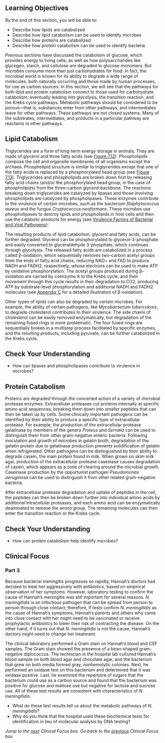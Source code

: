 ## Learning Objectives

By the end of this section, you will be able to:

* Describe how lipids are catabolized
* Describe how lipid catabolism can be used to identify microbes
* Describe how proteins are catabolized
* Describe how protein catabolism can be used to identify bacteria

Previous sections have discussed the catabolism of glucose, which provides energy to living cells, as well as how polysaccharides like glycogen, starch, and cellulose are degraded to glucose monomers. But microbes consume more than just carbohydrates for food. In fact, the microbial world is known for its ability to degrade a wide range of molecules, both naturally occurring and those made by human processes, for use as carbon sources. In this section, we will see that the pathways for both lipid and protein catabolism connect to those used for carbohydrate catabolism, eventually leading into glycolysis, the transition reaction, and the Krebs cycle pathways. Metabolic pathways should be considered to be porous—that is, substances enter from other pathways, and intermediates leave for other pathways. These pathways are not closed systems. Many of the substrates, intermediates, and products in a particular pathway are reactants in other pathways.

## Lipid Catabolism

Triglycerides are a form of long-term energy storage in animals. They are made of glycerol and three fatty acids (see [Figure 7.12](https://openstax.org/books/microbiology/pages/7-3-lipids#OSC_Microbio_07_03_trygly)). Phospholipids compose the cell and organelle membranes of all organisms except the archaea. Phospholipid structure is similar to triglycerides except that one of the fatty acids is replaced by a phosphorylated head group (see [Figure 7.13](https://openstax.org/books/microbiology/pages/7-3-lipids#OSC_Microbio_07_03_phospholip)). Triglycerides and phospholipids are broken down first by releasing fatty acid chains (and/or the phosphorylated head group, in the case of phospholipids) from the three-carbon glycerol backbone. The reactions breaking down triglycerides are catalyzed by lipases and those involving phospholipids are catalyzed by phospholipases. These enzymes contribute to the virulence of certain microbes, such as the bacterium *Staphylococcus aureus* and the fungus *Cryptococcus neoformans*. These microbes use phospholipases to destroy lipids and phospholipids in host cells and then use the catabolic products for energy (see [Virulence Factors of Bacterial and Viral Pathogens](https://openstax.org/books/microbiology/pages/15-3-virulence-factors-of-bacterial-and-viral-pathogens)).

The resulting products of lipid catabolism, glycerol and fatty acids, can be further degraded. Glycerol can be phosphorylated to glycerol-3-phosphate and easily converted to glyceraldehyde 3-phosphate, which continues through glycolysis. The released fatty acids are catabolized in a process called β-oxidation, which sequentially removes two-carbon acetyl groups from the ends of fatty acid chains, reducing NAD+ and FAD to produce NADH and FADH2, respectively, whose electrons can be used to make ATP by oxidative phosphorylation. The acetyl groups produced during β-oxidation are carried by coenzyme A to the Krebs cycle, and their movement through this cycle results in their degradation to CO2, producing ATP by substrate-level phosphorylation and additional NADH and FADH2 molecules (see [Appendix C](https://openstax.org/books/microbiology/pages/c-metabolic-pathways) for a detailed illustration of β-oxidation).

Other types of lipids can also be degraded by certain microbes. For example, the ability of certain pathogens, like *Mycobacterium tuberculosis*, to degrade cholesterol contributes to their virulence. The side chains of cholesterol can be easily removed enzymatically, but degradation of the remaining fused rings is more problematic. The four fused rings are sequentially broken in a multistep process facilitated by specific enzymes, and the resulting products, including pyruvate, can be further catabolized in the Krebs cycle.

## Check Your Understanding

* How can lipases and phospholipases contribute to virulence in microbes?

## Protein Catabolism

Proteins are degraded through the concerted action of a variety of microbial protease enzymes. Extracellular proteases cut proteins internally at specific amino acid sequences, breaking them down into smaller peptides that can then be taken up by cells. Some clinically important pathogens can be identified by their ability to produce a specific type of extracellular protease. For example, the production of the extracellular protease gelatinase by members of the genera *Proteus* and *Serratia* can be used to distinguish them from other gram-negative enteric bacteria. Following inoculation and growth of microbes in gelatin broth, degradation of the gelatin protein due to gelatinase production prevents solidification of gelatin when refrigerated. Other pathogens can be distinguished by their ability to degrade casein, the main protein found in milk. When grown on skim milk agar, production of the extracellular protease caseinase causes degradation of casein, which appears as a zone of clearing around the microbial growth. Caseinase production by the opportunist pathogen *Pseudomonas aeruginosa* can be used to distinguish it from other related gram-negative bacteria.

After extracellular protease degradation and uptake of peptides in the cell, the peptides can then be broken down further into individual amino acids by additional intracellular proteases, and each amino acid can be enzymatically deaminated to remove the amino group. The remaining molecules can then enter the transition reaction or the Krebs cycle.

## Check Your Understanding

* How can protein catabolism help identify microbes?

## Clinical Focus

### Part 3

Because bacterial meningitis progresses so rapidly, Hannah’s doctors had decided to treat her aggressively with antibiotics, based on empirical observation of her symptoms. However, laboratory testing to confirm the cause of Hannah’s meningitis was still important for several reasons. *N. meningitidis* is an infectious pathogen that can be spread from person to person through close contact; therefore, if tests confirm *N. meningitidis* as the cause of Hannah’s symptoms, Hannah’s parents and others who came into close contact with her might need to be vaccinated or receive prophylactic antibiotics to lower their risk of contracting the disease. On the other hand, if it turns out that *N. meningitidis* is not the cause, Hannah’s doctors might need to change her treatment.

The clinical laboratory performed a Gram stain on Hannah’s blood and CSF samples. The Gram stain showed the presence of a bean-shaped gram-negative diplococcus. The technician in the hospital lab cultured Hannah’s blood sample on both blood agar and chocolate agar, and the bacterium that grew on both media formed gray, nonhemolytic colonies. Next, he performed an oxidase test on this bacterium and determined that it was oxidase positive. Last, he examined the repertoire of sugars that the bacterium could use as a carbon source and found that the bacterium was positive for glucose and maltose use but negative for lactose and sucrose use. All of these test results are consistent with characteristics of *N. meningitidis*.

* What do these test results tell us about the metabolic pathways of *N. meningitidis*?
* Why do you think that the hospital used these biochemical tests for identification in lieu of molecular analysis by DNA testing?

*Jump to the [next](https://openstax.org/books/microbiology/pages/8-7-biogeochemical-cycles#fs-id1167662419730) Clinical Focus box. Go back to the [previous](https://openstax.org/books/microbiology/pages/8-4-fermentation#fs-id1167660330751) Clinical Focus box.*